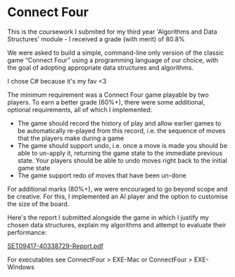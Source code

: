 # Connect Four

This is the coursework I submited for my third year 'Algorithms and Data Structures' module - I received a grade (with merit) of 80.8%

We were asked to build a simple, command-line only version of the classic game “Connect Four” using a programming language of our choice, with the goal of adopting appropriate data structures and algorithms.

I chose C# because it's my fav <3

The minimum requirement was a Connect Four game playable by two players. To earn a better grade (60%+), there were some additional, optional requirements, all of which I implemented:

* The game should record the history of play and allow earlier games to be automatically re-played from this record, i.e. the sequence of moves that the players make during a game
* The game should support undo, i.e. once a move is made you should be able to un-apply it, returning the game state to the immediate previous state. Your players should be able to undo moves right back to the initial game state
* The game  support redo of moves that have been un-done

For additional marks (80%+), we were encouraged to go beyond scope and be creative. For this, I implemented an AI player and the option to customise the size of the board.

Here's the report I submitted alongside the game in which I justify my chosen data structures, explain my algorithms and attempt to evaluate their performance:

[SET09417-40338729-Report.pdf](https://github.com/m0nicarichards0n/richardson_monica_ads/files/9620308/SET09417-40338729-Report.pdf)

For executables see ConnectFour > EXE-Mac or ConnectFour > EXE-Windows
